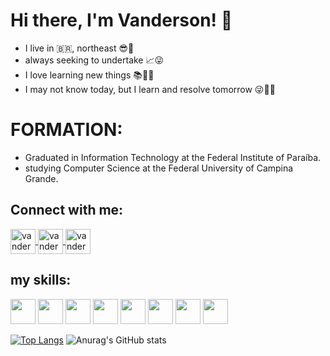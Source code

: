 # Hi there, I'm Vanderson! 👋

- I live in :brazil:, northeast 😎:sunrise:
- always seeking to undertake :chart_with_upwards_trend::stuck_out_tongue_winking_eye:
- I love learning new things :books::memo::sparkling_heart:
- I may not know today, but I learn and resolve tomorrow :stuck_out_tongue_winking_eye::monocle_face::nerd_face:

# FORMATION:
- Graduated in Information Technology at the Federal Institute of Paraíba.
- studying Computer Science at the Federal University of Campina Grande.

## Connect with me:
<a href="https://www.instagram.com/vanderson_ar/" target="_blank">
 <img align="center" alt="vanderson-instagram" height="40" width="40" src="https://img.icons8.com/ios/2x/instagram-new--v3.gif">
</a>

<a href="https://api.whatsapp.com/send?phone=5583991484268&text=Ol%C3%A1%2C%20Vanzinho%20tudo%20show" target="_blank">
 <img align="center" alt="vanderson-whatsapp" height="40" width="40" src="https://img.icons8.com/material-outlined/2x/whatsapp--v3.gif">
</a>

<a href="https://www.linkedin.com/in/vanderson-dos-santos-ara%C3%BAjo-3556531a8" target="_blank">
 <img align="center" alt="vanderson-linkedin" height="40" width="40" src="https://img.icons8.com/material-sharp/2x/linkedin--v2.gif">
</a>

## my skills:
<img height="40" width="40" src="https://cdn.jsdelivr.net/gh/devicons/devicon/icons/python/python-original-wordmark.svg"></img>
<img height="40" width="40" src="https://cdn.jsdelivr.net/gh/devicons/devicon/icons/java/java-original-wordmark.svg"></img>
<img height="40" width="40" src="https://cdn.jsdelivr.net/gh/devicons/devicon/icons/javascript/javascript-original.svg"></img>
<img height="40" width="40" src="https://cdn.jsdelivr.net/gh/devicons/devicon/icons/html5/html5-plain-wordmark.svg"></img>
<img height="40" width="40" src="https://cdn.jsdelivr.net/gh/devicons/devicon/icons/css3/css3-original-wordmark.svg"></img>
<img height="40" width="40" src="https://cdn.jsdelivr.net/gh/devicons/devicon/icons/react/react-original-wordmark.svg"></img>
<img height="40" width="40" src="https://cdn.jsdelivr.net/gh/devicons/devicon/icons/postgresql/postgresql-original-wordmark.svg"></img>
<img height="40" width="40" src="https://cdn.jsdelivr.net/gh/devicons/devicon/icons/android/android-plain-wordmark.svg"></img>

[![Top Langs](https://github-readme-stats.vercel.app/api/top-langs/?username=Vanderson10)](https://github.com/Vanderson10/github-readme-stats)
![Anurag's GitHub stats](https://github-readme-stats.vercel.app/api?username=Vanderson10&show_icons=true&theme=radical)





<!--
**Vanderson10/Vanderson10** is a ✨ _special_ ✨ repository because its `README.md` (this file) appears on your GitHub profile.

Here are some ideas to get you started:

- 🔭 I’m currently working on ...
- 🌱 I’m currently learning ...
- 👯 I’m looking to collaborate on ...
- 🤔 I’m looking for help with ...
- 💬 Ask me about ...
- 📫 How to reach me: ...
- 😄 Pronouns: ...
- ⚡ Fun fact: ...
-->
